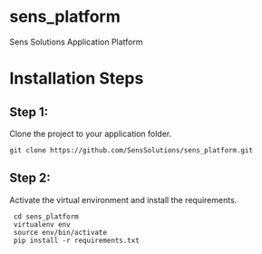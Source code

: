 # sens_platform
Sens Solutions Application Platform

# Installation Steps

## Step 1:

Clone the project to your application folder.

    git clone https://github.com/SensSolutions/sens_platform.git

## Step 2:
Activate the virtual environment and install the requirements.
 
     cd sens_platform
     virtualenv env
     source env/bin/activate
     pip install -r requirements.txt 
